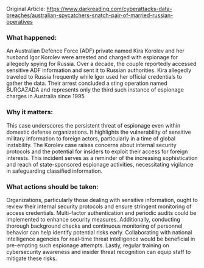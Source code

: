 Original Article: https://www.darkreading.com/cyberattacks-data-breaches/australian-spycatchers-snatch-pair-of-married-russian-operatives

### What happened:
An Australian Defence Force (ADF) private named Kira Korolev and her husband Igor Korolev were arrested and charged with espionage for allegedly spying for Russia. Over a decade, the couple reportedly accessed sensitive ADF information and sent it to Russian authorities. Kira allegedly traveled to Russia frequently while Igor used her official credentials to gather the data. Their arrest concluded a sting operation named BURGAZADA and represents only the third such instance of espionage charges in Australia since 1995.

### Why it matters:
This case underscores the persistent threat of espionage even within domestic defense organizations. It highlights the vulnerability of sensitive military information to foreign actors, particularly in a time of global instability. The Korolev case raises concerns about internal security protocols and the potential for insiders to exploit their access for foreign interests. This incident serves as a reminder of the increasing sophistication and reach of state-sponsored espionage activities, necessitating vigilance in safeguarding classified information.

### What actions should be taken:
Organizations, particularly those dealing with sensitive information, ought to review their internal security protocols and ensure stringent monitoring of access credentials. Multi-factor authentication and periodic audits could be implemented to enhance security measures. Additionally, conducting thorough background checks and continuous monitoring of personnel behavior can help identify potential risks early. Collaborating with national intelligence agencies for real-time threat intelligence would be beneficial in pre-empting such espionage attempts. Lastly, regular training on cybersecurity awareness and insider threat recognition can equip staff to mitigate these risks.